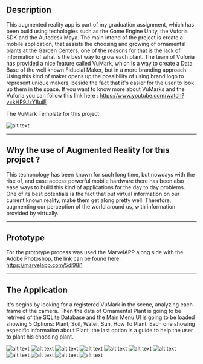 
## Description

This augmented reality app is part of my graduation assignment, which has been build using techologies such as the Game Engine Unity, the Vuforia SDK and the Autodesk Maya. The main intend of the project is create a mobile application, that assists the choosing and growing of ornamental plants at the Garden Centers, one of the reasons for that is the lack of information of what is the best way to grow each plant. The team of Vuforia has provided a nice feature called VuMark, which is a way to create a Data Base of the well known Fiducial Maker, but in a more branding approach. Using this kind of maker opens up the possibility of using brand logo to represent unique makers, beside the fact that it's easier for the user to look up them in the space.
If you want to know more about VuMarks and the Vuforia you can follow this link here : https://www.youtube.com/watch?v=kHP9JzY8uiE

The VuMark Template for this project:

![alt text](https://raw.githubusercontent.com/g-mello/AR_APP_TCC/master/Images_README/VuMarkExemploArtigo.png)

____

## Why the use of Augmented Reality for this project ? 

This techonology has been known for such long time, but nowdays with the rise of, and ease access powerful mobile hardware there has been also ease ways to build this kind of applications for the day to day problems. One of its best potentials is the fact that put virtual information on our current known reality, make them get along pretty well. Therefore, augmenting our perception of the world around us, with information provided by virtually.

____

## Prototype 

For the prototype process was used the MarvelAPP along side with the Adobe Photoshop, the link can be found here: https://marvelapp.com/5di98i1


____

## The Application 

It's begins by looking for a registered VuMark in the scene, analyzing each frame of the camera. Then the data of Ornamental Plant is going to be retrived of the SQLite Database and the Main Menu UI is going to be loaded showing 5 Options: Plant, Soil, Water, Sun, How To Plant. Each one showing especific information about Plant, the last option is a guide to help the user to plant his choosing plant. 

![alt text](https://raw.githubusercontent.com/g-mello/AR_APP_TCC/master/Images_README/Search_Marker.png)
![alt text](https://raw.githubusercontent.com/g-mello/AR_APP_TCC/master/Images_README/Start.png)
![alt text](https://raw.githubusercontent.com/g-mello/AR_APP_TCC/master/Images_README/Menu.png)
![alt text](https://raw.githubusercontent.com/g-mello/AR_APP_TCC/master/Images_README/Plant_Info.png)
![alt text](https://raw.githubusercontent.com/g-mello/AR_APP_TCC/master/Images_README/Soil_Info.png)
![alt text](https://raw.githubusercontent.com/g-mello/AR_APP_TCC/master/Images_README/Sun.png)
![alt text](https://raw.githubusercontent.com/g-mello/AR_APP_TCC/master/Images_README/Pass01.png)
![alt text](https://raw.githubusercontent.com/g-mello/AR_APP_TCC/master/Images_README/Pass02.png)
![alt text](https://raw.githubusercontent.com/g-mello/AR_APP_TCC/master/Images_README/Pass03.png)
![alt text](https://raw.githubusercontent.com/g-mello/AR_APP_TCC/master/Images_README/Pass04.png)
![alt text](https://raw.githubusercontent.com/g-mello/AR_APP_TCC/master/Images_README/Pass05.png)










